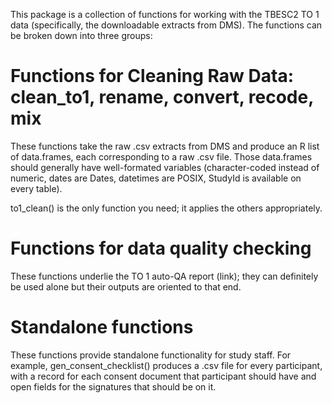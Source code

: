 This package is a collection of functions for working with the TBESC2
TO 1 data (specifically, the downloadable extracts from DMS).  The functions
can be broken down into three groups:

# Functions for Cleaning Raw Data: clean\_to1, rename, convert, recode, mix
These functions take the raw .csv extracts from DMS and produce an R list of
data.frames, each corresponding to a raw .csv file.  Those data.frames should 
generally have well-formated variables (character-coded instead of numeric,
dates are Dates, datetimes are POSIX, StudyId is available on every table).

to1\_clean() is the only function you need; it applies the others appropriately.


# Functions for data quality checking
These functions underlie the TO 1 auto-QA report (link); they can definitely
be used alone but their outputs are oriented to that end.


# Standalone functions
These functions provide standalone functionality for study staff. For example,
gen\_consent\_checklist() produces a .csv file for every participant, with a
record for each consent document that participant should have and open fields
for the signatures that should be on it.
